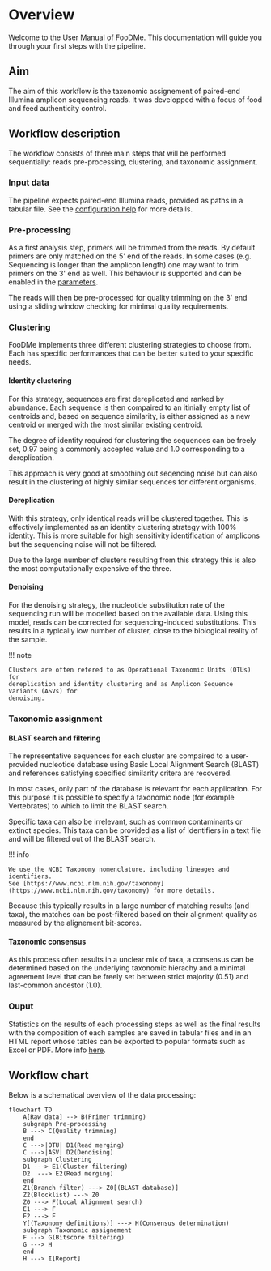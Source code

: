 # Overview

Welcome to the User Manual of FooDMe.
This documentation will guide you through your first steps with the pipeline.

## Aim

The aim of this workflow is the taxonomic assignement of paired-end Illumina amplicon sequencing reads.
It was developped with a focus of food and feed authenticity control.

## Workflow description

The workflow consists of three main steps that will be performed sequentially: reads pre-processing,
clustering, and taxonomic assignment.

### Input data

The pipeline expects paired-end Illumina reads, provided as paths in a tabular file.
See the [configuration help](configuration.md) for more details.

### Pre-processing

As a first analysis step, primers will be trimmed from the reads. By default primers are only matched on 
the 5' end of the reads. In some cases (e.g. Sequencing is longer than the amplicon length) one may want
to trim primers on the 3' end as well. This behaviour is supported and can be enabled in the [parameters](configuration.md). 

The reads will then be pre-processed for quality trimming on the 3' end using a sliding window checking for minimal 
quality requirements.

### Clustering

FooDMe implements three different clustering strategies to choose from. Each has specific performances
that can be better suited to your specific needs.

#### Identity clustering

For this strategy, sequences are first dereplicated and ranked by abundance.
Each sequence is then compaired to an itinially empty list of centroids and, 
based on sequence similarity, is either assigned as a new centroid or merged with 
the most similar existing centroid.

The degree of identity required for clustering the sequences can be freely set, 0.97 
being a commonly accepted value and 1.0 corresponding to a dereplication.

This approach is very good at smoothing out seqencing noise but can also result
in the clustering of highly similar sequences for different organisms.

#### Dereplication

With this strategy, only identical reads will be clustered together.
This is effectively implemented as an identity clustering strategy with 100% identity.
This is more suitable for high sensitivity identification of amplicons but
the sequencing noise will not be filtered.

Due to the large number of clusters resulting from this strategy this is also the most 
computationally expensive of the three.

#### Denoising

For the denoising strategy, the nucleotide substitution rate of the sequencing run 
will be modelled based on the available data. Using this model, reads can be corrected 
for sequencing-induced substitutions. This results in a typically low number of cluster, 
close to the biological reality of the sample.

!!! note

    Clusters are often refered to as Operational Taxonomic Units (OTUs) for
    dereplication and identity clustering and as Amplicon Sequence Variants (ASVs) for
    denoising.

### Taxonomic assignment

#### BLAST search and filtering

The representative sequences for each cluster are compaired to a user-provided nucleotide
database using Basic Local Alignment Search (BLAST) and references satisfying specified 
similarity critera are recovered.

In most cases, only part of the database is relevant for each application. For this purpose it is 
possible to specify a taxonomic node (for example Vertebrates) to which to limit the BLAST search.

Specific taxa can also be irrelevant, such as common contaminants or extinct species. This taxa can
be provided as a list of identifiers in a text file and will be filtered out of the BLAST search.

!!! info

    We use the NCBI Taxonomy nomenclature, including lineages and identifiers.
    See [https://www.ncbi.nlm.nih.gov/taxonomy](https://www.ncbi.nlm.nih.gov/taxonomy) for more details.

Because this typically results in a large number of matching results (and taxa), the matches 
can be post-filtered based on their alignment quality as measured by the alignement bit-scores.

#### Taxonomic consensus

As this process often results in a unclear mix of taxa, a consensus can be determined based 
on the underlying taxonomic hierachy and a minimal agreement level that can be freely set
between strict majority (0.51) and last-common ancestor (1.0).

### Ouput

Statistics on the results of each processing steps as well as the final results with the 
composition of each samples are saved in tabular files and in an HTML report whose tables
can be exported to popular formats such as Excel or PDF. More info [here](results.md).

## Workflow chart

Below is a schematical overview of the data processing:

```mermaid
flowchart TD
    A[Raw data] --> B(Primer trimming)
    subgraph Pre-processing
    B ---> C(Quality trimming)
    end
    C --->|OTU| D1(Read merging)
    C --->|ASV| D2(Denoising)
    subgraph Clustering
    D1 ---> E1(Cluster filtering)
    D2  ---> E2(Read merging)
    end
    Z1(Branch filter) ---> Z0[(BLAST database)]
    Z2(Blocklist) ---> Z0
    Z0 ---> F(Local Alignment search)
    E1 ---> F
    E2 ---> F
    Y[(Taxonomy definitions)] ---> H(Consensus determination)
    subgraph Taxonomic assignement
    F ---> G(Bitscore filtering)
    G ---> H
    end
    H ---> I[Report]
```
